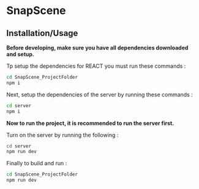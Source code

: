 # SnapScene

## Installation/Usage
 **Before developing, make sure you have all dependencies downloaded and setup.**

 Tp setup the dependencies for REACT you must run these commands :
 ```bash
 cd SnapScene_ProjectFolder
 npm i
 ```
 Next, setup the dependencies of the server by running these commands :
 ```bash
 cd server
 npm i
 ```
**Now to run the project, it is recommended to run the server first.**

 Turn on the server by running the following :
 ```bash
 cd server
 npm run dev
 ```
  Finally to build and run : 
  ```bash
  cd SnapScene_ProjectFolder
  npm run dev
  ```
